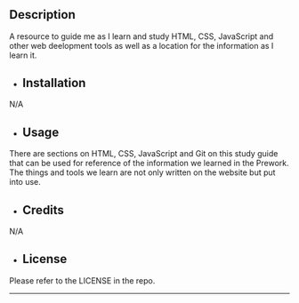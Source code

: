 # <Prework Study Guide>

## Description

A resource to guide me as I learn and study HTML, CSS, JavaScript and other web deelopment tools as well as a location for the information as I learn it.


- ## Installation

N/A 

- ## Usage 

There are sections on HTML, CSS, JavaScript and Git on this study guide that can be used for reference of the information we learned in the Prework. The things and tools we learn are not only written on the website but put into use. 

- ## Credits

 N/A

- ## License 

Please refer to the LICENSE in the repo.


---


